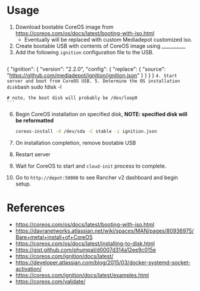 # Usage

1. Download bootable CoreOS image from https://coreos.com/os/docs/latest/booting-with-iso.html
    - Eventually will be replaced with custom Mediadepot customized iso.
2. Create bootable USB with contents of CoreOS image using __________
3. Add the following `ignition` configuration file to the USB.
    ```yaml
{
  "ignition": {
    "version": "2.2.0",
    "config": {
      "replace": {
        "source": "https://github.com/mediadepot/ignition/ignition.json"
      }
    }
  }
}
    ```
4. Start server and boot from CoreOS USB.
5. Determine the OS installation disk
    ```bash
    sudo fdisk -l

    # note, the boot disk will probably be /dev/loop0
    ```

6. Begin CoreOS installation on specified disk, **NOTE: specified disk will be reformatted**
    ```bash
    coreos-install -d /dev/sda -C stable -i ignition.json
    ```

7. On installation completion, remove bootable USB
8. Restart server
9. Wait for CoreOS to start and `cloud-init` process to complete.
10. Go to `http://depot:50000` to see Rancher v2 dashboard and begin setup.




# References

- https://coreos.com/os/docs/latest/booting-with-iso.html
- https://davranetworks.atlassian.net/wiki/spaces/MAN/pages/80936975/Bare+metal+install+of+CoreOS
- https://coreos.com/os/docs/latest/installing-to-disk.html
- https://gist.github.com/phumpal/d0007d314a12ee9c015e
- https://coreos.com/ignition/docs/latest/
- https://developer.atlassian.com/blog/2015/03/docker-systemd-socket-activation/
- https://coreos.com/ignition/docs/latest/examples.html
- https://coreos.com/validate/